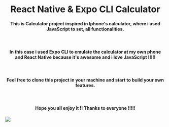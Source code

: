 <h1 align="center" >
 React Native & Expo CLI Calculator
 </h1>

<h4 align="center">
This is Calculator project inspired in Iphone's calculator, where i used JavaScript to set, all functionalities.</h4>
</br>
<h4 align="center">In this case i used Expo CLI to emulate the calculator at my own phone and React Native because it's awesome and i love JavaScript !!!!!
</h4>
</br>
<h4 align="center">Feel free to clone this project in your machine and start to build your own features.
</h4>
</br>
<h4 align="center" >Hope you all enjoy it !! Thanks to everyone !!!!!
</h4>

![](blob:https://www.behance.net/38c2e61b-1564-41b7-ab33-cb672c5b064d)
